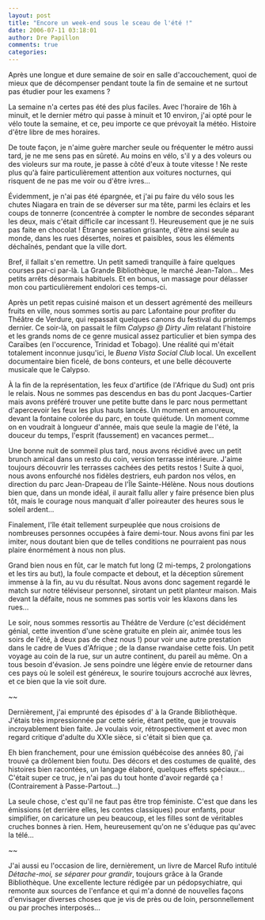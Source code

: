 ```yaml
---
layout: post
title: "Encore un week-end sous le sceau de l'été !"
date: 2006-07-11 03:18:01
author: Dre Papillon
comments: true
categories: 
---
```



Après une longue et dure semaine de soir en salle d'accouchement, quoi de mieux que de décompenser pendant toute la fin de semaine et ne surtout pas étudier pour les examens ?

La semaine n'a certes pas été des plus faciles.  Avec l'horaire de 16h à minuit, et le dernier métro qui passe à minuit et 10 environ, j'ai opté pour le vélo toute la semaine, et ce, peu importe ce que prévoyait la météo.  Histoire d'être libre de mes horaires.

De toute façon, je n'aime guère marcher seule ou fréquenter le métro aussi tard, je ne me sens pas en sûreté.  Au moins en vélo, s'il y a des voleurs ou des violeurs sur ma route, je passe à côté d'eux à toute vitesse !  Ne reste plus qu'à faire particulièrement attention aux voitures nocturnes, qui risquent de ne pas me voir ou d'être ivres...

Évidemment, je n'ai pas été épargnée, et j'ai pu faire du vélo sous les chutes Niagara en train de se déverser sur ma tête, parmi les éclairs et les coups de tonnerre (concentrée à compter le nombre de secondes séparant les deux, mais c'était difficile car incessant !).  Heureusement que je ne suis pas faite en chocolat !  Étrange sensation grisante, d'être ainsi seule au monde, dans les rues désertes, noires et paisibles, sous les éléments déchaînés, pendant que la ville dort.

Bref, il fallait s'en remettre.  Un petit samedi tranquille à faire quelques courses par-ci par-là.  La Grande Bibliothèque, le marché Jean-Talon...  Mes petits arrêts désormais habituels.  Et en bonus, un massage pour délasser mon cou particulièrement endolori ces temps-ci.

Après un petit repas cuisiné maison et un dessert agrémenté des meilleurs fruits en ville, nous sommes sortis au parc Lafontaine pour profiter du Théâtre de Verdure, qui repassait quelques canons du festival  du printemps dernier.  Ce soir-là, on passait le film *Calypso @ Dirty Jim* relatant l'histoire et les grands noms de ce genre musical assez particulier et bien sympa des Caraïbes (en l'occurence, Trinidad et Tobago).  Une réalité qui m'était totalement inconnue jusqu'ici, le *Buena Vista Social Club* local.  Un excellent documentaire bien ficelé, de bons conteurs, et une belle découverte musicale que le Calypso.

À la fin de la représentation, les feux d'artifice (de l'Afrique du Sud) ont pris le relais.  Nous ne sommes pas descendus en bas du pont Jacques-Cartier mais avons préféré trouver une petite butte dans le parc nous permettant d'apercevoir les feux les plus hauts lancés.  Un moment en amoureux, devant la fontaine colorée du parc, en toute quiétude.  Un moment comme on en voudrait à longueur d'année, mais que seule la magie de l'été, la douceur du temps, l'esprit (faussement) en vacances permet...

Une bonne nuit de sommeil plus tard, nous avons récidivé avec un petit brunch amical dans un resto du coin, version terrasse intérieure.  J'aime toujours découvrir les terrasses cachées des petits restos !  Suite à quoi, nous avons enfourché nos fidèles destriers, euh pardon nos vélos, en direction du parc Jean-Drapeau de l'Île Sainte-Hélène.  Nous nous doutions bien que, dans un monde idéal, il aurait fallu aller y faire présence bien plus tôt, mais le courage nous manquait d'aller poireauter des heures sous le soleil ardent...

Finalement, l'île était tellement surpeuplée que nous croisions de nombreuses personnes occupées à faire demi-tour.  Nous avons fini par les imiter, nous doutant bien que de telles conditions ne pourraient pas nous plaire énormément à nous non plus.

Grand bien nous en fût, car le match fut long (2 mi-temps, 2 prolongations et les tirs au but), la foule compacte et debout, et la déception sûrement immense à la fin, au vu du résultat.  Nous avons donc sagement regardé le match sur notre téléviseur personnel, sirotant un petit planteur maison.  Mais devant la défaite, nous ne sommes pas sortis voir les klaxons dans les rues...

Le soir, nous sommes ressortis au Théâtre de Verdure (c'est décidément génial, cette invention d'une scène gratuite en plein air, animée tous les soirs de l'été, à deux pas de chez nous !) pour voir une autre prestation dans le cadre de Vues d'Afrique ; de la danse rwandaise cette fois.  Un petit voyage au coin de la rue, sur un autre continent, du pareil au même.  On a tous besoin d'évasion.  Je sens poindre une légère envie de retourner dans ces pays où le soleil est généreux, le sourire toujours accroché aux lèvres, et ce bien que la vie soit dure.

~~

Dernièrement, j'ai emprunté des épisodes d' à la Grande Bibliothèque.  J'étais très impressionnée par cette série, étant petite, que je trouvais incroyablement bien faite.  Je voulais voir, rétrospectivement et avec mon regard critique d'adulte du XXIe sièce, si c'était si bien que ça.

Eh bien franchement, pour une émission québécoise des années 80, j'ai trouvé ça drôlement bien foutu.  Des décors et des costumes de qualité, des histoires bien racontées, un langage élaboré, quelques effets spéciaux...  C'était super ce truc, je n'ai pas du tout honte d'avoir regardé ça !  (Contrairement à Passe-Partout...)

La seule chose, c'est qu'il ne faut pas être trop féministe.  C'est que dans les émissions (et derrière elles, les contes classiques) pour enfants, pour simplifier, on caricature un peu beaucoup, et les filles sont de véritables cruches bonnes à rien.  Hem, heureusement qu'on ne s'éduque pas qu'avec la télé...

~~

J'ai aussi eu l'occasion de lire, dernièrement, un livre de Marcel Rufo intitulé *Détache-moi, se séparer pour grandir*, toujours grâce à la Grande Bibliothèque.  Une excellente lecture rédigée par un pédopsychiatre, qui remonte aux sources de l'enfance et qui m'a donné de nouvelles façons d'envisager diverses choses que je vis de près ou de loin, personnellement ou par proches interposés...